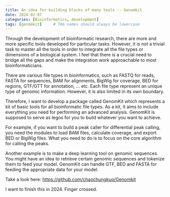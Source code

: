 ```yaml
---
title: An idea for building blocks of many tools -- Genomkit
date: 2024-02-07
categories: [Bioinformatics, development]
tags: [genomkit]     # TAG names should always be lowercase
---
```


Through the development of bioinformatic research, there are more and more specific tools developed for particular tasks. However, it is not a trivial task to master all the tools in order to integrate all the file types or dimensions of a biological system. I feel that there is a crucial need to bridge all the gaps and make the integration work approachable to most bioinformaticians.

There are various file types in bioinformatics, such as FASTQ for reads, FASTA for sequences, BAM for alignments, BigWig for coverage, BED for regions, GTF/GTT for annotation, ... etc. Each file type represent an unique type of genomic information. However, it is also limited in its own boundary.

Therefore, I want to develop a package called GenomKit which represents a kit of basic tools for all bioinformatic file types. As a kit, it aims to include everything you need for performing an advanced analysis. GenomKit is supposed to serve as legos for you to build whatever you want to achieve.

For example, if you want to build a peak caller for differential peak calling, you need the modules to load BAM files, calculate coverage, and export BED or BigWig files. What you need to do is to focus on the core algorithm for calling the peaks.

Another example is to make a deep learning tool on genomic sequences. You might have an idea to retrieve certain genomic sequences and tokenize them to feed your model. GenomKit can handle GTF, BED and FASTA for feeding the appropriate data for your model.

Take a look here:
https://github.com/chaochungkuo/Genomkit

I want to finish this in 2024. Finger crossed.
